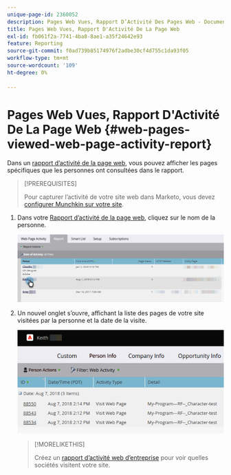 ```yaml
---
unique-page-id: 2360052
description: Pages Web Vues, Rapport D’Activité Des Pages Web - Documents Marketo - Documentation Du Produit
title: Pages Web Vues, Rapport D'Activité De La Page Web
exl-id: fb061f2a-7741-4ba8-8ae1-a35f24642e93
feature: Reporting
source-git-commit: f0ad739b85174976f2adbe30cf4d755c1da93f05
workflow-type: tm+mt
source-wordcount: '109'
ht-degree: 0%

---
```


# Pages Web Vues, Rapport D&#39;Activité De La Page Web {#web-pages-viewed-web-page-activity-report}

Dans un [rapport d’activité de la page web](/help/marketo/product-docs/reporting/basic-reporting/report-types/web-page-activity-report.md), vous pouvez afficher les pages spécifiques que les personnes ont consultées dans le rapport.

>[!PREREQUISITES]
>
>Pour capturer l’activité de votre site web dans Marketo, vous devez [configurer Munchkin sur votre site](/help/marketo/product-docs/administration/additional-integrations/add-munchkin-tracking-code-to-your-website.md).

1. Dans votre [Rapport d’activité de la page web](/help/marketo/product-docs/reporting/basic-reporting/report-types/web-page-activity-report.md), cliquez sur le nom de la personne.

   ![](assets/web-pages-viewed-web-page-activity-report-1.png)

1. Un nouvel onglet s’ouvre, affichant la liste des pages de votre site visitées par la personne et la date de la visite.

   ![](assets/web-pages-viewed-web-page-activity-report-2.png)

   >[!MORELIKETHIS]
   >
   >Créez un [rapport d’activité web d’entreprise](/help/marketo/product-docs/reporting/basic-reporting/report-types/company-web-activity-report.md) pour voir quelles sociétés visitent votre site.

